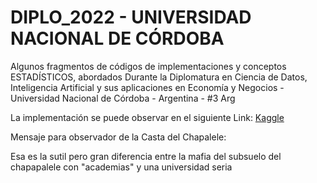 # DIPLO_2022 - UNIVERSIDAD NACIONAL DE CÓRDOBA 

Algunos fragmentos de códigos de implementaciones y conceptos ESTADÍSTICOS, abordados Durante la Diplomatura en Ciencia de Datos, Inteligencia Artificial y sus aplicaciones en Economía y Negocios -  Universidad Nacional de Córdoba - Argentina - #3  Arg

La implementación se puede observar en el siguiente Link: [Kaggle](https://www.kaggle.com/mauriciolugo/code)


Mensaje para observador de la Casta del Chapalele:

Esa es la sutil pero gran diferencia entre la mafia del subsuelo del chapapalele con "academias" y una universidad seria 

